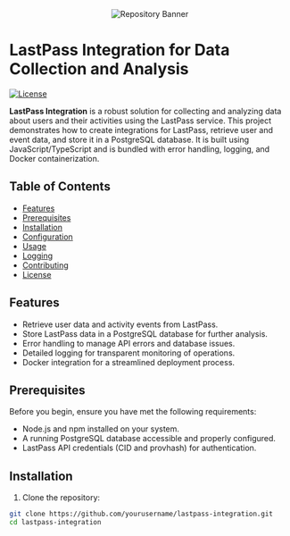 <div align="center">
  <img src="repository-banner.png" alt="Repository Banner">
</div>

# LastPass Integration for Data Collection and Analysis

[![License](https://img.shields.io/badge/license-MIT-blue.svg)](LICENSE)

**LastPass Integration** is a robust solution for collecting and analyzing data about users and their activities using the LastPass service. This project demonstrates how to create integrations for LastPass, retrieve user and event data, and store it in a PostgreSQL database. It is built using JavaScript/TypeScript and is bundled with error handling, logging, and Docker containerization.

## Table of Contents

- [Features](#features)
- [Prerequisites](#prerequisites)
- [Installation](#installation)
- [Configuration](#configuration)
- [Usage](#usage)
- [Logging](#logging)
- [Contributing](#contributing)
- [License](#license)

## Features

- Retrieve user data and activity events from LastPass.
- Store LastPass data in a PostgreSQL database for further analysis.
- Error handling to manage API errors and database issues.
- Detailed logging for transparent monitoring of operations.
- Docker integration for a streamlined deployment process.

## Prerequisites

Before you begin, ensure you have met the following requirements:

- Node.js and npm installed on your system.
- A running PostgreSQL database accessible and properly configured.
- LastPass API credentials (CID and provhash) for authentication.

## Installation

1. Clone the repository:

```bash
git clone https://github.com/yourusername/lastpass-integration.git
cd lastpass-integration
